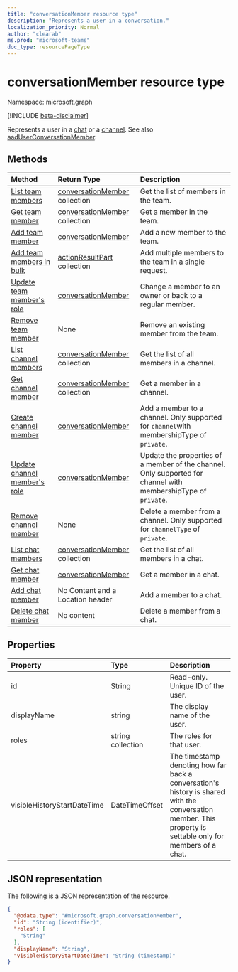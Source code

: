 ```yaml
---
title: "conversationMember resource type"
description: "Represents a user in a conversation."
localization_priority: Normal
author: "clearab"
ms.prod: "microsoft-teams"
doc_type: resourcePageType
---
```


# conversationMember resource type

Namespace: microsoft.graph

[!INCLUDE [beta-disclaimer](../../includes/beta-disclaimer.md)]

Represents a user in a [chat](chat.md) or a [channel](channel.md).
See also [aadUserConversationMember](aaduserconversationmember.md).

## Methods

| Method       | Return Type  |Description|
|:---------------|:--------|:----------|
|[List team members](../api/team-list-members.md)|[conversationMember](../resources/conversationmember.md) collection|Get the list of members in the team.|
|[Get team member](../api/team-get-members.md) | [conversationMember](conversationmember.md) collection | Get a member in the team.|
|[Add team member](../api/team-post-members.md)|[conversationMember](../resources/conversationmember.md)|Add a new member to the team.|
|[Add team members in bulk](../api/conversationmembers-add.md)|[actionResultPart](../resources/actionresultpart.md) collection|Add multiple members to the team in a single request.|
|[Update team member's role](../api/team-update-members.md)|[conversationMember](../resources/conversationmember.md)|Change a member to an owner or back to a regular member.|
|[Remove team member](../api/team-delete-members.md)|None|Remove an existing member from the team.|
|[List channel members](../api/channel-list-members.md) | [conversationMember](conversationmember.md) collection | Get the list of all members in a channel.|
|[Get channel member](../api/channel-get-members.md) | [conversationMember](conversationmember.md) collection | Get a member in a channel.|
|[Create channel member](../api/channel-post-members.md) | [conversationMember](conversationmember.md) | Add a member to a channel. Only supported for `channel`with membershipType of `private`.|
|[Update channel member's role](../api/channel-update-members.md) | [conversationMember](conversationmember.md) | Update the properties of a member of the channel. Only supported for channel with membershipType of `private`.|
|[Remove channel member](../api/channel-delete-members.md) | None | Delete a member from a channel. Only supported for `channelType` of `private`.|
|[List chat members](../api/chat-list-members.md) | [conversationMember](conversationmember.md) collection | Get the list of all members in a chat.|
|[Get chat member](../api/chat-get-members.md) | [conversationMember](conversationmember.md) | Get a member in a chat.|
|[Add chat member](../api/chat-post-members.md) | No Content and a Location header | Add a member to a chat.| 
|[Delete chat member](../api/chat-delete-members.md) | No content | Delete a member from a chat.| 

## Properties

| Property   | Type |Description|
|:---------------|:--------|:----------|
|id|String| Read-only. Unique ID of the user.|
|displayName| string | The display name of the user. |
|roles| string collection | The roles for that user. |
|visibleHistoryStartDateTime| DateTimeOffset | The timestamp denoting how far back a conversation's history is shared with the conversation member. This property is settable only for members of a chat. |

## JSON representation

The following is a JSON representation of the resource.

<!-- {
  "blockType": "resource",
  "keyProperty": "id",
  "@odata.type": "microsoft.graph.conversationMember",
  "baseType": "microsoft.graph.entity",
  "openType": false
}
-->
``` json
{
  "@odata.type": "#microsoft.graph.conversationMember",
  "id": "String (identifier)",
  "roles": [
    "String"
  ],
  "displayName": "String",
  "visibleHistoryStartDateTime": "String (timestamp)"
}
```

<!-- uuid: 16cd6b66-4b1a-43a1-adaf-3a886856ed98
2019-02-04 14:57:30 UTC -->
<!-- {
  "type": "#page.annotation",
  "description": "conversationMember resource",
  "keywords": "",
  "section": "documentation",
  "tocPath": ""
}-->


